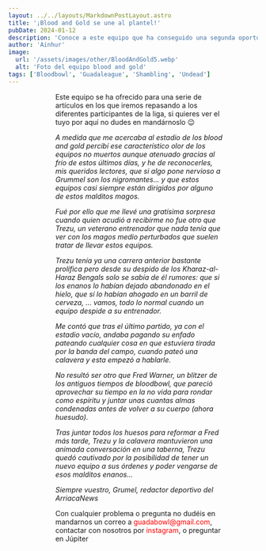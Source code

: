 ```yaml
---
layout: ../../layouts/MarkdownPostLayout.astro
title: '¡Blood and Gold se une al plantel!'
pubDate: 2024-01-12
description: 'Conoce a este equipo que ha conseguido una segunda oportunidad'
author: 'Ainhur'
image:
  url: '/assets/images/other/BloodAndGold5.webp'
  alt: 'Foto del equipo blood and gold'
tags: ['Bloodbowl', 'Guadaleague', 'Shambling', 'Undead']
---
```


Este equipo se ha ofrecido para una serie de artículos en los que iremos repasando a los diferentes participantes de la liga, si quieres ver el tuyo por aquí no dudes en mandárnoslo 😉

_A medida que me acercaba al estadio de los blood and gold percibí ese característico olor de los equipos no muertos aunque atenuado gracias al frío de estos últimos días, y he de reconocerles, mis queridos lectores, que si algo pone nervioso a Grummel son los nigromantes… y que estos equipos casi siempre están dirigidos por alguno de estos malditos magos._

_Fué por ello que me llevé una gratísima sorpresa cuando quien acudió a recibirme no fue otro que Trezu, un veterano entrenador que nada tenía que ver con los magos medio perturbados que suelen tratar de llevar estos equipos._

_Trezu tenía ya una carrera anterior bastante prolífica pero desde su despido de los Kharaz-al-Haraz Bengals solo se sabía de él rumores: que si los enanos lo habían dejado abandonado en el hielo, que sí lo habían ahogado en un barril de cerveza, … vamos, todo lo normal cuando un equipo despide a su entrenador._

_Me contó que tras el último partido, ya con el estadio vacío, andaba pagando su enfado pateando cualquier cosa en que estuviera tirada por la banda del campo, cuando pateó una calavera y esta empezó a hablarle._

_No resultó ser otro que Fred Warner, un blitzer de los antiguos tiempos de bloodbowl, que pareció aprovechar su tiempo en la no vida para rondar como espíritu y juntar unas cuantas almas condenadas antes de volver a su cuerpo (ahora huesudo)._

_Tras juntar todos los huesos para reformar a Fred más tarde, Trezu y la calavera mantuvieron una animada conversación en una taberna, Trezu quedó cautivado por la posibilidad de tener un nuevo equipo a sus órdenes y poder vengarse de esos malditos enanos…_

_Siempre vuestro, Grumel, redactor deportivo del ArriacaNews_

Con cualquier problema o pregunta no dudéis en mandarnos un correo a [guadabowl@gmail.com](mailto:guadabowl@gmail.com), contactar con nosotros por [instagram](https://www.instagram.com/guadabowl/), o preguntar en Júpiter

<style>
    table {
      display:block;
      max-width:600px;
      overflow-x:auto;
    }
    td,th {
      border: 1px solid #fff;
    }
    table,td {
      padding: 0.5em;
    }
    a {
      color: red;
      text-decoration: none;
    }
    img{
      width:100%
    }
    @media screen and (min-width: 636px) {
      table {
        max-width:100%;
        overflow-x:auto
      }
      img {
        width:50%;
        margin-left:25%;
      }

      img.big {
        width:100%;
      }

      h2,h3 {
        padding:0em 5em 0em 5em;
      }
      ul,li{
        margin-left: 3em;
        list-style:none;
      }
      h1 {
        text-align: center;
      }
      p {
        padding:0em 5em 0em 5em;
      }
      p {
        max-width: 90%;
        margin-left: 5%;
      }
    }
</style>
